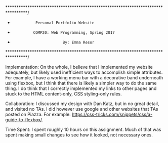 *********************************************************************************/
* 			    Personal Portfolio Website
*  		       COMP20: Web Programming, Spring 2017
* 	            	        By: Emma Resor
*********************************************************************************/

Implementation:
	On the whole, I believe that I implemented my website adequately, but 
likely used inefficient ways to accomplish simple attributes. For example, I 
have a working menu bar with a decorative band underneath using flexbox, but I 
think that there is likely a simpler way to do the same thing.
	I do think that I correctly implemented my links to other pages and 
stuck to the HTML content-only, CSS styling-only rules. 

Collaboration:
	I discussed my design with Dan Katz, but in no great detail, and visited
no TAs. I did however use google and other websites that TAs posted on Piazza. 
For example: https://css-tricks.com/snippets/css/a-guide-to-flexbox/. 

Time Spent:
	I spent roughly 10 hours on this assignment. Much of that was spent 
making small changes to see how it looked, not necessary ones. 


